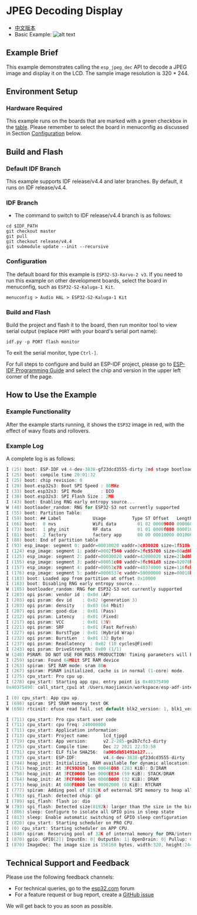 # JPEG Decoding Display
- [中文版本](./README_CN.md)
- Basic Example: ![alt text](../../../docs/_static/level_basic.png "Basic Example")

## Example Brief

This example demonstrates calling the `esp_jpeg_dec` API to decode a JPEG image and display it on the LCD. The sample image resolution is 320 * 244.


## Environment Setup

### Hardware Required

This example runs on the boards that are marked with a green checkbox in the [table](../../README.md#compatibility-of-examples-with-espressif-audio-boards). Please remember to select the board in menuconfig as discussed in Section [Configuration](#configuration) below.

## Build and Flash


### Default IDF Branch

This example supports IDF release/v4.4 and later branches. By default, it runs on IDF release/v4.4.

### IDF Branch

- The command to switch to IDF release/v4.4 branch is as follows:

```
cd $IDF_PATH
git checkout master
git pull
git checkout release/v4.4
git submodule update --init --recursive
```

### Configuration

The default board for this example is `ESP32-S3-Korvo-2 v3`. If you need to run this example on other development boards, select the board in menuconfig, such as  `ESP32-S2-Kaluga-1 Kit`.

```
menuconfig > Audio HAL > ESP32-S2-Kaluga-1 Kit
```

### Build and Flash

Build the project and flash it to the board, then run monitor tool to view serial output (replace `PORT` with your board's serial port name):

```
idf.py -p PORT flash monitor
```

To exit the serial monitor, type ``Ctrl-]``.

For full steps to configure and build an ESP-IDF project, please go to [ESP-IDF Programming Guide](https://docs.espressif.com/projects/esp-idf/en/latest/esp32/get-started/index.html) and select the chip and version in the upper left corner of the page.

## How to Use the Example

### Example Functionality

After the example starts running, it shows the `ESP32` image in red, with the effect of wavy floats and rollovers.


### Example Log

A complete log is as follows:

```c
I (25) boot: ESP-IDF v4.4-dev-3838-gf23dcd3555-dirty 2nd stage bootloader
I (25) boot: compile time 20:01:32
I (25) boot: chip revision: 0
I (29) boot.esp32s3: Boot SPI Speed : 80MHz
I (33) boot.esp32s3: SPI Mode       : DIO
I (38) boot.esp32s3: SPI Flash Size : 2MB
I (43) boot: Enabling RNG early entropy source...
W (48) bootloader_random: RNG for ESP32-S3 not currently supported
I (55) boot: Partition Table:
I (59) boot: ## Label            Usage          Type ST Offset   Length
I (66) boot:  0 nvs              WiFi data        01 02 00009000 00006000
I (73) boot:  1 phy_init         RF data          01 01 0000f000 00001000
I (81) boot:  2 factory          factory app      00 00 00010000 00100000
I (88) boot: End of partition table
I (93) esp_image: segment 0: paddr=00010020 vaddr=3c030020 size=1f518h (128280) map
I (124) esp_image: segment 1: paddr=0002f540 vaddr=3fc95700 size=00ad8h (  2776) load
I (125) esp_image: segment 2: paddr=00030020 vaddr=42000020 size=21bd8h (138200) map
I (155) esp_image: segment 3: paddr=00051c00 vaddr=3fc961d8 size=02070h (  8304) load
I (157) esp_image: segment 4: paddr=00053c78 vaddr=40374000 size=116fch ( 71420) load
I (176) esp_image: segment 5: paddr=0006537c vaddr=50000000 size=00010h (    16) load
I (183) boot: Loaded app from partition at offset 0x10000
I (183) boot: Disabling RNG early entropy source...
W (185) bootloader_random: RNG for ESP32-S3 not currently supported
I (203) opi psram: vendor id : 0x0d (AP)
I (203) opi psram: dev id    : 0x02 (generation 3)
I (203) opi psram: density   : 0x03 (64 Mbit)
I (207) opi psram: good-die  : 0x01 (Pass)
I (212) opi psram: Latency   : 0x01 (Fixed)
I (217) opi psram: VCC       : 0x01 (3V)
I (221) opi psram: SRF       : 0x01 (Fast Refresh)
I (227) opi psram: BurstType : 0x01 (Hybrid Wrap)
I (232) opi psram: BurstLen  : 0x01 (32 Byte)
I (237) opi psram: Readlatency  : 0x02 (10 cycles@Fixed)
I (243) opi psram: DriveStrength: 0x00 (1/1)
W (248) PSRAM: DO NOT USE FOR MASS PRODUCTION! Timing parameters will be updated in future IDF version.
I (259) spiram: Found 64MBit SPI RAM device
I (263) spiram: SPI RAM mode: sram 80m
I (267) spiram: PSRAM initialized, cache is in normal (1-core) mode.
I (275) cpu_start: Pro cpu up.
I (278) cpu_start: Starting app cpu, entry point is 0x40375490
0x40375490: call_start_cpu1 at /Users/maojianxin/workspace/esp-adf-internal-dev/esp-idf/components/esp_system/port/cpu_start.c:156

I (0) cpu_start: App cpu up.
I (698) spiram: SPI SRAM memory test OK
W (698) rtcinit: efuse read fail, set default blk2_version: 1, blk1_version:2

I (711) cpu_start: Pro cpu start user code
I (711) cpu_start: cpu freq: 240000000
I (711) cpu_start: Application information:
I (713) cpu_start: Project name:     lcd_tjpgd
I (719) cpu_start: App version:      v2.2-285-ge2b7cfc3-dirty
I (725) cpu_start: Compile time:     Dec 22 2021 22:53:58
I (731) cpu_start: ELF file SHA256:  8a905db51491e127...
I (737) cpu_start: ESP-IDF:          v4.4-dev-3838-gf23dcd3555-dirty
I (744) heap_init: Initializing. RAM available for dynamic allocation:
I (751) heap_init: At 3FC99268 len 00046D98 (283 KiB): D/IRAM
I (758) heap_init: At 3FCE0000 len 0000EE34 (59 KiB): STACK/DRAM
I (764) heap_init: At 3FCF0000 len 00008000 (32 KiB): DRAM
I (771) heap_init: At 600FE000 len 00002000 (8 KiB): RTCRAM
I (777) spiram: Adding pool of 8192K of external SPI memory to heap allocator
I (785) spi_flash: detected chip: gd
I (789) spi_flash: flash io: dio
W (793) spi_flash: Detected size(8192k) larger than the size in the binary image header(2048k). Using the size in the binary image header.
I (806) sleep: Configure to isolate all GPIO pins in sleep state
I (813) sleep: Enable automatic switching of GPIO sleep configuration
I (820) cpu_start: Starting scheduler on PRO CPU.
I (0) cpu_start: Starting scheduler on APP CPU.
I (840) spiram: Reserving pool of 32K of internal memory for DMA/internal allocations
I (870) gpio: GPIO[2]| InputEn: 0| OutputEn: 1| OpenDrain: 0| Pullup: 0| Pulldown: 0| Intr:0
I (870) ImageDec: The image size is 156160 bytes, width:320, height:244
```

## Technical Support and Feedback

Please use the following feedback channels:

* For technical queries, go to the [esp32.com](https://esp32.com/viewforum.php?f=20) forum
* For a feature request or bug report, create a [GitHub issue](https://github.com/espressif/esp-adf/issues)

We will get back to you as soon as possible.
